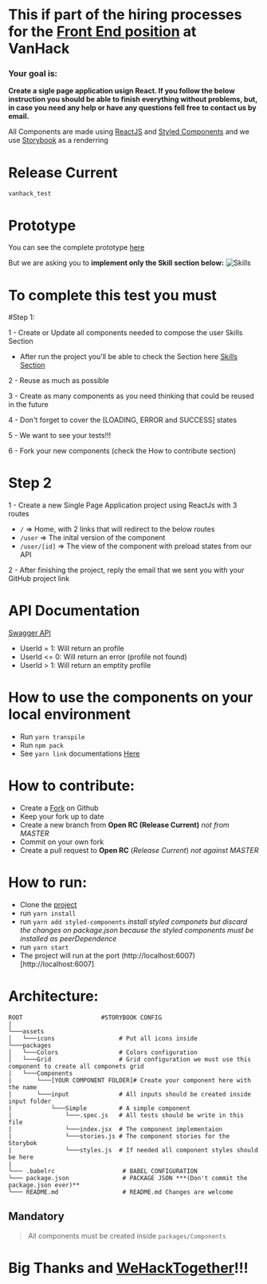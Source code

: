 # This if part of the hiring processes for the [Front End position](http://bit.ly/vanhack-react-job) at VanHack

### Your goal is:
**Create a sigle page application usign React. If you follow the below instruction you should be able to finish everything without problems, but, in case you need any help or have any questions fell free to contact us by email.**

All Components are made using [ReactJS](https://reactjs.org/) and [Styled Components](https://styled-components.com/) and we use [Storybook](https://storybook.js.org/) as a renderring

# Release Current
`vanhack_test`

# Prototype

You can see the complete prototype [here](https://scene.zeplin.io/project/5e309b1a46e5cf7deacb0cd7)

But we are asking you to **implement only the Skill section below:**
![Skills](https://imgshare.io/images/2020/02/21/skills.png)


# To complete this test you must 

#Step 1:

1 - Create or Update all components needed to compose the user Skills Section
 * After run the project you'll be able to check the Section here [Skills Section](http://localhost:6007/?path=/story/sections-skills--default)
 
2 - Reuse as much as possible

3 - Create as many components as you need thinking that could be reused in the future

4 - Don't forget to cover the [LOADING, ERROR and SUCCESS] states

5 - We want to see your tests!!!

6 - Fork your new components (check the How to contribute section)

# Step 2

1 - Create a new Single Page Application project using ReactJs with 3 routes
* `/` => Home, with 2 links that will redirect to the below routes
* `/user` => The inital version of the component
* `/user/[id]` => The view of the component with preload states from our API

2 - After finishing the project, reply the email that we sent you with your GitHub project link

# API Documentation
[Swagger API](https://react-job-api-test.azurewebsites.net/swagger/index.html)

* UserId = 1:  Will return an profile
* UserId <= 0: Will return an error (profile not found)
* UserId > 1: Will return an emptity profile

# How to use the components on your local environment

* Run `yarn transpile`
* Run `npm pack`
* See `yarn link` documentations [Here](https://classic.yarnpkg.com/en/docs/cli/link/)

# How to contribute:

* Create a [Fork](https://help.github.com/en/github/getting-started-with-github/fork-a-repo) on Github
* Keep your fork up to date
* Create a new branch from **Open RC (Release Current)** *not from MASTER*
* Commit on your own fork
* Create a pull request to **Open RC** (*Release Current*) *not against MASTER*

# How to run:

* Clone the [project](#)
* run `yarn install`
* run `yarn add styled-components` *install styled componets but discard the changes on package.json because the styled components must be installed as peerDependence*
* run `yarn start`
* The project will run at the port (http://localhost:6007)[http://localhost:6007]


# Architecture:

 ```
ROOT                      #STORYBOOK CONFIG
│
└───assets
│   └───icons                  # Put all icons inside
└───packages
│   └───Colors                 # Colors configuration
│   └───Grid                   # Grid configuration we must use this component to create all componets grid
|   └───Components    
|       └───[YOUR COMPONENT FOLDER]# Create your component here with the name
|       └───input              # All inputs should be created inside input folder
|           └───Simple         # A simple component
|               └───.spec.js   # All tests should be write in this file
|               └───index.jsx  # The component implementaion
|               └───stories.js # The component stories for the Storybok
|               └───styles.js  # If needed all component styles should be here
|
└─── .babelrc                   # BABEL CONFIGURATION
└─── package.json               # PACKAGE JSON ***(Don't commit the package.json ever)**
└─── README.md                  # README.md Changes are welcome
```

## Mandatory
> All components must be created inside `packages/Components`


# Big Thanks and [WeHackTogether](https://vanhack.com/)!!!
